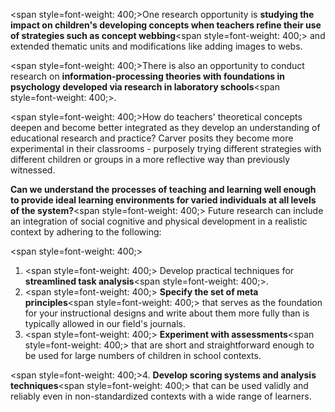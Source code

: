<span style=font-weight: 400;>One research opportunity is </span>**studying the impact on children's developing concepts when teachers refine their use of strategies such as concept webbing**<span style=font-weight: 400;> and extended thematic units and modifications like adding images to webs.</span>

<span style=font-weight: 400;>There is also an opportunity to conduct research on </span>**information-processing theories with foundations in psychology developed via research in laboratory schools**<span style=font-weight: 400;>.</span>

<span style=font-weight: 400;>How do teachers' theoretical concepts deepen and become better integrated as they develop an understanding of educational research and practice? Carver posits they become more experimental in their classrooms - purposely trying different strategies with different children or groups in a more reflective way than previously witnessed.</span>

**Can we understand the processes of teaching and learning well enough to provide ideal learning environments for varied individuals at all levels of the system?**<span style=font-weight: 400;> Future research can include an integration of social cognitive and physical development in a realistic context by adhering to the following:</span></p>  <p><span style=font-weight: 400;> </span></p>  <ol>  <li> <span style=font-weight: 400;> Develop practical techniques for </span>**streamlined task analysis**<span style=font-weight: 400;>.</span> </li>  <li> <span style=font-weight: 400;> </span>**Specify the set of meta principles**<span style=font-weight: 400;> that serves as the foundation for your instructional designs and write about them more fully than is typically allowed in our field's journals. </span> </li>  <li> <span style=font-weight: 400;> </span>**Experiment with assessments**<span style=font-weight: 400;> that are short and straightforward enough to be used for large numbers of children in school contexts. </span> </li>  </ol>  <p><span style=font-weight: 400;>4. </span>**Develop scoring systems and analysis techniques**<span style=font-weight: 400;> that can be used validly and reliably even in non-standardized contexts with a wide range of learners.</span>